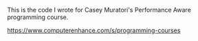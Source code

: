 This is the code I wrote for Casey Muratori's Performance Aware
programming course.

https://www.computerenhance.com/s/programming-courses
